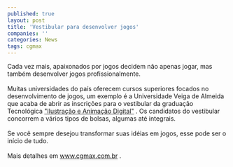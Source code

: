 ```yaml
---
published: true
layout: post
title: 'Vestibular para desenvolver jogos'
companies: ''
categories: News
tags: cgmax
---
```

Cada vez mais, apaixonados por jogos decidem não apenas jogar, mas também desenvolver jogos profissionalmente.<br /><br />Muitas universidades do país oferecem cursos superiores focados no desenvolvimento de jogos, um exemplo é a Universidade Veiga de Almeida que acaba de abrir as inscrições para o vestibular da graduação Tecnológica <a href="http://www.cgmax.com.br/index.php?option=com_content&amp;task=blogcategory&amp;id=94&amp;Itemid=58" target="_blank">"Ilustração e Animação Digital"</a>
. Os candidatos do vestibular concorrem a vários tipos de bolsas, algumas até integrais.<br /><br />Se você sempre desejou transformar suas idéias em jogos, esse pode ser o início de tudo.<br /><br />Mais detalhes em <a target="_blank" href="http://www.cgmax.com.br">www.cgmax.com.br</a>
.
